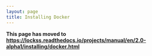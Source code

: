 ```yaml
---
layout: page
title: Installing Docker
---
```


**This page has moved to <https://lockss.readthedocs.io/projects/manual/en/2.0-alpha1/installing/docker.html>**